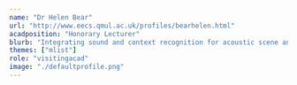 ```yaml
---
name: "Dr Helen Bear"
url: "http://www.eecs.qmul.ac.uk/profiles/bearhelen.html"
acadposition: "Honorary Lecturer"
blurb: "Integrating sound and context recognition for acoustic scene analysis"
themes: ["mlist"]
role: "visitingacad"
image: "./defaultprofile.png"
---
```

